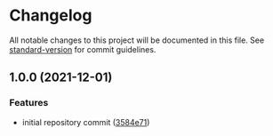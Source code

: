 # Changelog

All notable changes to this project will be documented in this file. See [standard-version](https://github.com/conventional-changelog/standard-version) for commit guidelines.

## 1.0.0 (2021-12-01)


### Features

* initial repository commit ([3584e71](https://github.com/wayofdev/github-action-versionizer/commit/3584e71240026a9f53d614fee14d637f4d5ee607))
